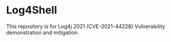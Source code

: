 # Log4Shell
This repository is for Log4j 2021 (CVE-2021-44228) Vulnerability demonstration and mitigation.
